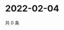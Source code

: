 # 2022-02-04

共 0 条

<!-- BEGIN WEIBO -->
<!-- 最后更新时间 Fri Feb 04 2022 11:00:37 GMT+0800 (China Standard Time) -->

<!-- END WEIBO -->
